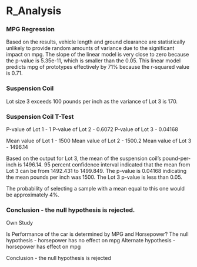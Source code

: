 # R_Analysis

### MPG Regression

Based on the results, vehicle length and ground clearance are statistically unlikely to provide random amounts of variance due to the significant impact on mpg. The slope of the linear model is very close to zero because the p-value is 5.35e-11, which is smaller than the 0.05. This linear model predicts mpg of prototypes effectively by 71% because the r-squared value is 0.71.

### Suspension Coil

Lot size 3 exceeds 100 pounds per inch as the variance of Lot 3 is 170.

### Suspension Coil T-Test

P-value of Lot 1 - 1
P-value of Lot 2 - 0.6072
P-value of Lot 3 - 0.04168

Mean value of Lot 1 - 1500
Mean value of Lot 2 - 1500.2
Mean value of Lot 3 - 1496.14

Based on the output for Lot 3, the mean of the suspension coil’s pound-per-inch is  1496.14. 95 percent confidence interval indicated that the mean from Lot 3 can be from 1492.431 to 1499.849. The p-value is 0.04168 indicating the mean pounds per inch was 1500. The Lot 3 p-value is less than 0.05.

The probability of selecting a sample with a mean equal to this one would be approximately 4%.

### Conclusion - the null hypothesis is rejected.

Own Study

Is Performance of the car is determined by MPG and Horsepower?
The null hypothesis - horsepower has no effect on mpg
Alternate hypothesis - horsepower has effect on mpg

Conclusion - the null hypothesis is rejected

